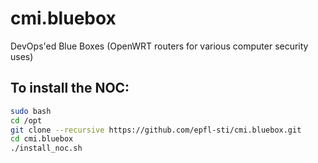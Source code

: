 # cmi.bluebox
DevOps'ed Blue Boxes (OpenWRT routers for various computer security uses)

## To install the NOC:
```bash
sudo bash
cd /opt
git clone --recursive https://github.com/epfl-sti/cmi.bluebox.git
cd cmi.bluebox
./install_noc.sh
```
